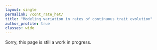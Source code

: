 ```yaml
---
layout: single
permalink: /cont_rate_het/
title: "Modeling variation in rates of continuous trait evolution"
author_profile: true
classes: wide
---
```


Sorry, this page is still a work in progress.